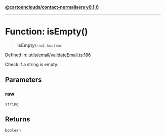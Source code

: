 [**@cartoonclouds/contact-normalisers v0.1.0**](../README.md)

***

# Function: isEmpty()

> **isEmpty**(`raw`): `boolean`

Defined in: [utils/email/validateEmail.ts:186](https://gitlab.com/good-life/glp-frontend/-/blob/main/packages/plugins/contact-normalisers/src/utils/email/validateEmail.ts#L186)

Check if a string is empty.

## Parameters

### raw

`string`

## Returns

`boolean`
